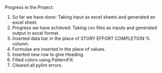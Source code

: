 Progress in the Project:
1. So far we have done:
        Taking input as excel sheets and generated an excel sheet. 
3. Progress we have achieved:
        Taking csv files as inputs and generated output in excel format.
4. Inserted data bar in the place of STORY EFFORT COMPLETION % column.
5. Formulae are inserted in the place of values.
6. Inserted new row to give Heading.
7. Filled colors using PatternFill.
8. Cleared all pylint errors.

